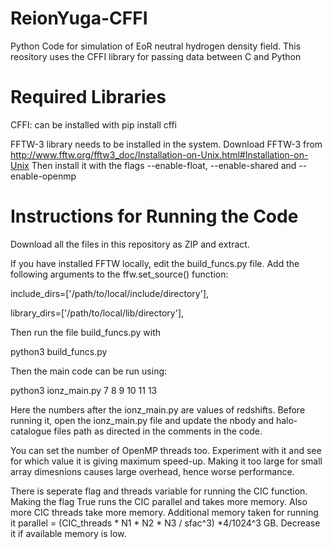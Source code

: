 # ReionYuga-CFFI
Python Code for simulation of EoR neutral hydrogen density field. This reository uses the CFFI library for passing data between C and Python

# Required Libraries

CFFI: can be installed with pip install cffi

FFTW-3 library needs to be installed in the system. Download FFTW-3 from http://www.fftw.org/fftw3_doc/Installation-on-Unix.html#Installation-on-Unix Then install it with the flags --enable-float, --enable-shared and --enable-openmp

# Instructions for Running the Code

Download all the files in this repository as ZIP and extract.

If you have installed FFTW locally, edit the build_funcs.py file. Add the following arguments to the ffw.set_source() function:

include_dirs=['/path/to/local/include/directory'],

library_dirs=['/path/to/local/lib/directory'],

    
Then run the file build_funcs.py with 

python3 build_funcs.py

Then the main code can be run using:

python3 ionz_main.py 7 8 9 10 11 13

Here the numbers after the ionz_main.py are values of redshifts. Before running it, open the ionz_main.py file and update the nbody and halo-catalogue files path as directed in the comments in the code.

You can set the number of OpenMP threads too. Experiment with it and see for which value it is giving maximum speed-up. Making it too large for small array dimesnions causes large overhead, hence worse performance.

There is seperate flag and threads variable for running the CIC function. Making the flag True runs the CIC parallel and takes more memory. Also more CIC threads take more memory. Additional memory taken for running it parallel = (CIC_threads * N1 * N2 * N3 / sfac^3) *4/1024^3 GB. Decrease it if available memory is low.
